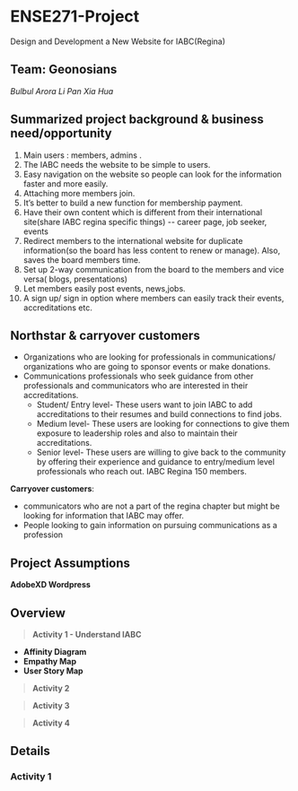 # ENSE271-Project
Design and Development a New Website for IABC(Regina)

## Team: Geonosians
*Bulbul Arora*    *Li Pan*  *Xia Hua* 

## Summarized project background & business need/opportunity
1. Main users : members, admins . 
2. The IABC needs the website to be simple to users.  
3. Easy navigation on the website so people can look for the information faster and more easily. 
4. Attaching more members join.
5. It’s better to build a new function for membership payment. 
6. Have their own content which is different from their international site(share IABC regina specific things) -- career page, job seeker, events
7. Redirect members to the international website for duplicate information(so the board has less content to renew or manage). Also, saves the board members time.
8. Set up 2-way communication from the board to the members and vice versa( blogs, presentations)
9. Let members easily post events, news,jobs.
10. A sign up/ sign in option where members can easily track their events, accreditations etc.


## Northstar & carryover customers
* Organizations who are looking for professionals in communications/ organizations who are going to sponsor events or make donations.
* Communications professionals who seek guidance from other professionals and communicators who are interested in their accreditations.
  * Student/ Entry level- These users want to join IABC to add accreditations to their resumes and build connections to find jobs.
  * Medium level- These users are looking for connections to give them exposure to leadership roles and also to maintain their accreditations.
  * Senior level- These users are willing to give back to the community by offering their experience and guidance to entry/medium level professionals who reach out.
IABC Regina 150 members. 

**Carryover customers**: 
* communicators who are not a part of the regina chapter but might be looking for information that IABC may offer.
* People looking to gain information on pursuing communications as a profession


## Project Assumptions
**AdobeXD Wordpress**  


## Overview
> **Activity 1 - Understand IABC**
- **Affinity Diagram**
- **Empathy Map**
- **User Story Map**
> **Activity 2**

> **Activity 3**

> **Activity 4**

## Details
### Activity 1


